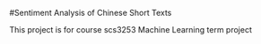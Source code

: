 #Sentiment Analysis of Chinese Short Texts

This project is for course scs3253 Machine Learning term project
